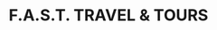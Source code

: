 ---
title: "F.A.S.T. TRAVEL & TOURS"
url: /san-fernando-city/f-a-s-t-travel-and-tours/
shop: travel agency
---